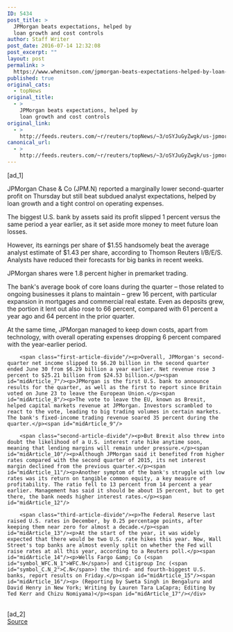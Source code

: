 ```yaml
---
ID: 5434
post_title: >
  JPMorgan beats expectations, helped by
  loan growth and cost controls
author: Staff Writer
post_date: 2016-07-14 12:32:08
post_excerpt: ""
layout: post
permalink: >
  https://www.whenitson.com/jpmorgan-beats-expectations-helped-by-loan-growth-and-cost-controls/
published: true
original_cats:
  - topNews
original_title:
  - >
    JPMorgan beats expectations, helped by
    loan growth and cost controls
original_link:
  - >
    http://feeds.reuters.com/~r/reuters/topNews/~3/oSYJuGyZwgk/us-jpmorgan-results-idUSKCN0ZU14L
canonical_url:
  - >
    http://feeds.reuters.com/~r/reuters/topNews/~3/oSYJuGyZwgk/us-jpmorgan-results-idUSKCN0ZU14L
---
```

 [ad_1]
<br><div id="articleText">
<span id="midArticle_start"/>

<span id="midArticle_0"/><span class="focusParagraph" readability="4"><p><span class="articleLocatio&lt;/span&gt;n">JPMorgan Chase &amp; Co (<span id="symbol_JPM.N_0">JPM.N</span>) reported a marginally lower second-quarter profit on Thursday but still beat subdued analyst expectations, helped by loan growth and a tight control on operating expenses.</span></p></span><span id="midArticle_1"/><p>The biggest U.S. bank by assets said its profit slipped 1 percent versus the same period a year earlier, as it set aside more money to meet future loan losses.</p><span id="midArticle_2"/><p>However, its earnings per share of $1.55 handsomely beat the average analyst estimate of $1.43 per share, according to Thomson Reuters I/B/E/S. Analysts have reduced their forecasts for big banks in recent weeks.</p><span id="midArticle_3"/><p>JPMorgan shares were 1.8 percent higher in premarket trading.</p><span id="midArticle_4"/><p>The bank's average book of core loans during the quarter – those related to ongoing businesses it plans to maintain – grew 16 percent, with particular expansion in mortgages and commercial real estate. Even as deposits grew, the portion it lent out also rose to 66 percent, compared with 61 percent a year ago and 64 percent in the prior quarter.</p><span id="midArticle_5"/><p>At the same time, JPMorgan managed to keep down costs, apart from technology, with overall operating expenses dropping 6 percent compared with the year-earlier period.</p><span id="midArticle_6"/>
        
        <span class="first-article-divide"/><p>Overall, JPMorgan's second-quarter net income slipped to $6.20 billion in the second quarter ended June 30 from $6.29 billion a year earlier. Net revenue rose 3 percent to $25.21 billion from $24.53 billion.</p><span id="midArticle_7"/><p>JPMorgan is the first U.S. bank to announce results for the quarter, as well as the first to report since Britain voted on June 23 to leave the European Union.</p><span id="midArticle_8"/><p>The vote to leave the EU, known as Brexit, helped capital markets revenue at JPMorgan. Investors scrambled to react to the vote, leading to big trading volumes in certain markets. The bank's fixed-income trading revenue soared 35 percent during the quarter.</p><span id="midArticle_9"/>
        
        <span class="second-article-divide"/><p>But Brexit also threw into doubt the likelihood of a U.S. interest rate hike anytime soon, meaning that lending margins will remain under pressure.</p><span id="midArticle_10"/><p>Although JPMorgan said it benefited from higher rates compared with the second quarter of 2015, its net interest margin declined from the previous quarter.</p><span id="midArticle_11"/><p>Another symptom of the bank's struggle with low rates was its return on tangible common equity, a key measure of profitability. The ratio fell to 13 percent from 14 percent a year earlier. Management has said it should be about 15 percent, but to get there, the bank needs higher interest rates.</p><span id="midArticle_12"/>
        
        <span class="third-article-divide"/><p>The Federal Reserve last raised U.S. rates in December, by 0.25 percentage points, after keeping them near zero for almost a decade.</p><span id="midArticle_13"/><p>At the start of the year, it was widely expected that there would be two U.S. rate hikes this year. Now, Wall Street's top banks are almost evenly split on whether the Fed will raise rates at all this year, according to a Reuters poll.</p><span id="midArticle_14"/><p>Wells Fargo &amp; Co (<span id="symbol_WFC.N_1">WFC.N</span>) and Citigroup Inc (<span id="symbol_C.N_2">C.N</span>) the third- and fourth-biggest U.S. banks, report results on Friday.</p><span id="midArticle_15"/><span id="midArticle_16"/><p> (Reporting by Sweta Singh in Bengaluru and David Henry in New York; Writing by Lauren Tara LaCapra; Editing by Ted Kerr and Chizu Nomiyama)</p><span id="midArticle_17"/></div>
<br>[ad_2]
<br><a href="http://feeds.reuters.com/~r/reuters/topNews/~3/oSYJuGyZwgk/us-jpmorgan-results-idUSKCN0ZU14L">Source </a>